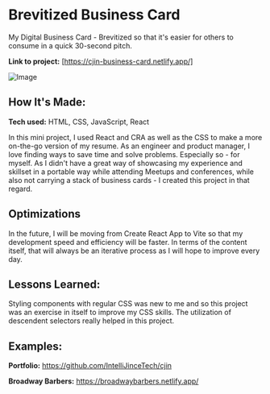 # Brevitized Business Card

My Digital Business Card - Brevitized so that it's easier for others to consume in a quick 30-second pitch.

**Link to project:** [https://cjin-business-card.netlify.app/]

![Image](https://imgur.com/a/Rr4RsYv)

## How It's Made:

**Tech used:** HTML, CSS, JavaScript, React

In this mini project, I used React and CRA as well as the CSS to make a more on-the-go version of my resume. As an engineer and product manager, I love finding ways to save time and solve problems. Especially so - for myself. As I didn't have a great way of showcasing my experience and skillset in a portable way while attending Meetups and conferences, while also not carrying a stack of business cards - I created this project in that regard.

## Optimizations
In the future, I will be moving from Create React App to Vite so that my development speed and efficiency will be faster. In terms of the content itself, that will always be an iterative process as I will hope to improve every day. 

## Lessons Learned:

Styling components with regular CSS was new to me and so this project was an exercise in itself to improve my CSS skills. The utilization of descendent selectors really helped in this project. 

## Examples:

**Portfolio:** https://github.com/IntelliJinceTech/cjin

**Broadway Barbers:** https://broadwaybarbers.netlify.app/

